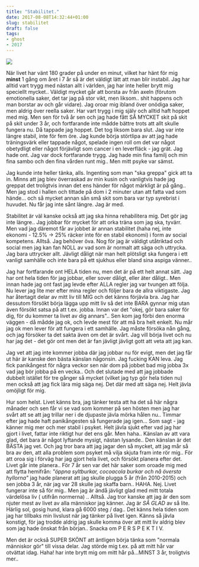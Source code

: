 ```yaml
---
title: "Stabilitet."
date: 2017-08-08T14:32:44+01:00
slug: stabilitet
draft: false
tags:
- ghost
- 2017
---
```


![](/assets/images/ghost/2017/08/10414058_247345545466397_1356034412_n.jpg.jpg)

När livet har vänt 180 grader på under en minut, vilket har hänt för mig **minst** 1 gång om året i 7 år så är det väldigt lätt att man blir instabil. Jag har alltid vart trygg med nästan allt i världen, jag har inte heller brytt mig speciellt mycket.. Väldigt mycket går att borsta av från axeln (förutom emotionella saker, det tar jag på stor vikt, men liksom.. shit happens och man borstar av och går vidare). Jag oroar mig ibland över onödiga saker, men aldrig över reella saker. Har vart trygg i mig själv och alltid haft hoppet med mig. Men sen för två år sen och jag hade fått SÅ MYCKET skit på skit på skit under 3 år, och fortfarande inte mådde bättre trots att allt skulle fungera nu. Då tappade jag hoppet. Det tog liksom bara slut. Jag var inte längre stabil, inte för fem öre. Jag kunde börja störtlipa av att jag hade träningsvärk eller tappade något, spelade ingen roll om det var något obetydligt eller något förjävligt som cancer i en leverfläck - jag grät. Jag hade ont. Jag var dock fortfarande trygg. Jag hade min fina familj och min fina sambo och den fina vården runt mig.. Men mitt psyke var sämst.

Jag kunde inte heller tänka, alls. Ingenting som man "ska greppa" gick att ta in. Minns att jag blev överraskad av min kusin och vanligtvis hade jag greppat det troligtvis innan det ens händer för något märkligt är på gång.. Men jag stod i hallen och tittade på dom i 2 minuter utan att fatta vad som hände... och så mycket annan sån små skit som bara var typ syrebrist i huvudet. Nu får jag inte sånt längre. Jag är med.

Stabilitet är väl kanske också att jag ska hinna rehabilitera mig. Det gör jag inte längre.. Jag jobbar för mycket för att orka träna som jag ska, tyvärr. Men vad jag däremot får av jobbet är annan stabilitet (haha nej, inte ekonomi - 12.5% -> 25% räcker inte för en stabil ekonomi) i form av social kompetens. Alltså. Jag behöver öva. Nog för jag är väldigt utåtriktad och social men jag kan fan NOLL av vad som är normalt att säga och uttrycka. Jag bara uttrycker allt. Jävligt dåligt när man helt plötsligt ska fungera i ett vanligt samhälle och inte bara på ett sjukhus eller bland sina aspiga vänner..

Jag har fortfarande ont HELA tiden nu, men det är på ett helt annat sätt. Jag har ont hela tiden för jag jobbar, eller sover dåligt, eller äter dåligt.. Men innan hade jag ont fast jag levde efter ALLA regler jag var tvungen att följa. Nu lever jag lite mer efter mina regler och följer bara de allra viktigaste. Jag har återtagit delar av mitt liv till MIG och det känns förjävla bra. Jag har dessutom försökt börja lägga upp mitt liv så det inte BARA gynnar mig utan även försökt satsa på att t.ex. jobba. Innan var det "okej, gör bara saker för dig, för du kommer ta livet av dig annars".. Sen kom jag förbi den enorma väggen - då mådde jag ok, och levde mest för att må bra helt enkelt. Nu mår jag ok men lever för att fungera i ett samhälle.
Jag måste försöka nån gång, och jag försöker ta det sakta även om det är svårt. Jag vill börja livet och nu har jag det - det gör ont men det är fan jävligt jävligt gott att veta att jag kan.

Jag vet att jag inte kommer jobba där jag jobbar nu för evigt, men det jag får ut här är kanske den bästa känslan någonsin. Jag fucking KAN leva. Jag fick panikångest för några veckor sen när dom på jobbet bad mig jobba 3x vad jag bör jobba på en vecka.. Och det slutade med att jag jobbade dubbelt istället för tre gånger så mycket (vilket jag typ gör hela tiden nu) men också att jag fick lära mig säga nej.
Det där med att säga nej. Helt jävla omöjligt för mig. 

Hur som helst. Livet känns bra, jag tänker testa att ha det så här några månader och sen får vi se vad som kommer på sen hösten men jag har svårt att se att jag trillar ner i de djupaste jävla mörka hålen nu.. Timmar efter jag hade haft panikångesten så fungerade jag igen... Som sagt - jag känner mig mer och mer stabil i psyket. Helt jävla sjukt efter vad jag har gjort i livet, fattar inte riktigt hur det ens går. Men haha.. Känslan av att vara glad, det bara är något lyftande mysigt, nästan lysande.. Den känslan är det BÄSTA jag vet. Och jag tror bara att jag jagar den så mycket, att jag mår så bra av den, att alla problem som psyket må vilja skjuta fram inte rör mig..
För att oroa sig i förväg har jag gjort hela livet, och försökt planera efter det. 
Livet går inte planera.. 
För 7 år sen var det här saker som oroade mig med att flytta hemifrån: 
*"öppna syltburkar, cocoacola burkar och nå översta hyllorna"*
jag hade planerat att jag skulle plugga 5 år (från 2010-2015) och sen jobba 3 år, när jag var 28 skulle jag skaffa barn.. 
HAHA. Nej. Livet fungerar inte så för mig.. Men jag är ändå jävligt glad med mitt totala värdelösa liv ( utifrån normerna) .. Alltså. Jag tror kanske att jag är den som njuter mest av livet av alla människor jag känner. Jag är _SÅ GLAD_ av så lite. Härlig sol, gosig hund, klara gå 6000 steg / dag.. Det känns hela tiden som jag har tillbaks min livslust när jag tänker på livet igen. Känns så jävla konstigt, för jag trodde aldrig jag skulle komma över att mitt liv aldrig blev som jag hade önskat från början..
Snacka om P E R S P E K T I V.

Men det är också SUPER SKÖNT att äntligen börja tänka som "normala människor gör" till vissa delar. Jag störde mig t.ex. på att mitt hår var otvättat idag. Haha! har inte brytt mig om mitt hår på...MINST 3 år, troligtvis mer..

